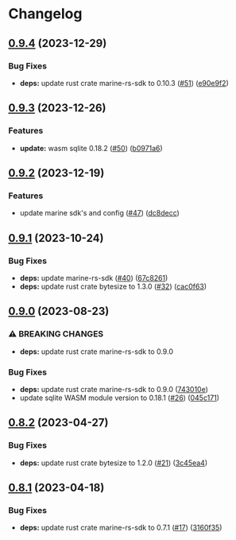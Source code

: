 # Changelog

## [0.9.4](https://github.com/fluencelabs/sqlite-wasm-connector/compare/marine-sqlite-connector-v0.9.3...marine-sqlite-connector-v0.9.4) (2023-12-29)


### Bug Fixes

* **deps:** update rust crate marine-rs-sdk to 0.10.3 ([#51](https://github.com/fluencelabs/sqlite-wasm-connector/issues/51)) ([e90e9f2](https://github.com/fluencelabs/sqlite-wasm-connector/commit/e90e9f2d3ff4a661c713f1d4ef05b3f4f4523e47))

## [0.9.3](https://github.com/fluencelabs/sqlite-wasm-connector/compare/marine-sqlite-connector-v0.9.2...marine-sqlite-connector-v0.9.3) (2023-12-26)


### Features

* **update:** wasm sqlite 0.18.2 ([#50](https://github.com/fluencelabs/sqlite-wasm-connector/issues/50)) ([b0971a6](https://github.com/fluencelabs/sqlite-wasm-connector/commit/b0971a6a5a6eae97995ef99686c739c11ec0af97))

## [0.9.2](https://github.com/fluencelabs/sqlite-wasm-connector/compare/marine-sqlite-connector-v0.9.1...marine-sqlite-connector-v0.9.2) (2023-12-19)


### Features

* update marine sdk's and config ([#47](https://github.com/fluencelabs/sqlite-wasm-connector/issues/47)) ([dc8decc](https://github.com/fluencelabs/sqlite-wasm-connector/commit/dc8decc61f7370ad1eb436a0153b578fbf87f514))

## [0.9.1](https://github.com/fluencelabs/sqlite-wasm-connector/compare/marine-sqlite-connector-v0.9.0...marine-sqlite-connector-v0.9.1) (2023-10-24)


### Bug Fixes

* **deps:** update marine-rs-sdk ([#40](https://github.com/fluencelabs/sqlite-wasm-connector/issues/40)) ([67c8261](https://github.com/fluencelabs/sqlite-wasm-connector/commit/67c8261ea910964d45f0df544efeb1119b80f181))
* **deps:** update rust crate bytesize to 1.3.0 ([#32](https://github.com/fluencelabs/sqlite-wasm-connector/issues/32)) ([cac0f63](https://github.com/fluencelabs/sqlite-wasm-connector/commit/cac0f63bbc77ba0a93b56da09d7d2565e2841087))

## [0.9.0](https://github.com/fluencelabs/sqlite-wasm-connector/compare/marine-sqlite-connector-v0.8.2...marine-sqlite-connector-v0.9.0) (2023-08-23)


### ⚠ BREAKING CHANGES

* **deps:** update rust crate marine-rs-sdk to 0.9.0

### Bug Fixes

* **deps:** update rust crate marine-rs-sdk to 0.9.0 ([743010e](https://github.com/fluencelabs/sqlite-wasm-connector/commit/743010e16c7cccb3fec19bcf3749b4064948b9dd))
* update sqlite WASM module version to 0.18.1 ([#26](https://github.com/fluencelabs/sqlite-wasm-connector/issues/26)) ([045c171](https://github.com/fluencelabs/sqlite-wasm-connector/commit/045c1710e41566ca4eb42ad616d8e9328a12b440))

## [0.8.2](https://github.com/fluencelabs/sqlite-wasm-connector/compare/marine-sqlite-connector-v0.8.1...marine-sqlite-connector-v0.8.2) (2023-04-27)


### Bug Fixes

* **deps:** update rust crate bytesize to 1.2.0 ([#21](https://github.com/fluencelabs/sqlite-wasm-connector/issues/21)) ([3c45ea4](https://github.com/fluencelabs/sqlite-wasm-connector/commit/3c45ea414f6ee79eedbce409aaa50077d3c3d25c))

## [0.8.1](https://github.com/fluencelabs/sqlite-wasm-connector/compare/marine-sqlite-connector-v0.8.0...marine-sqlite-connector-v0.8.1) (2023-04-18)


### Bug Fixes

* **deps:** update rust crate marine-rs-sdk to 0.7.1 ([#17](https://github.com/fluencelabs/sqlite-wasm-connector/issues/17)) ([3160f35](https://github.com/fluencelabs/sqlite-wasm-connector/commit/3160f35e5feba6a85401451237c85229de373c9a))
